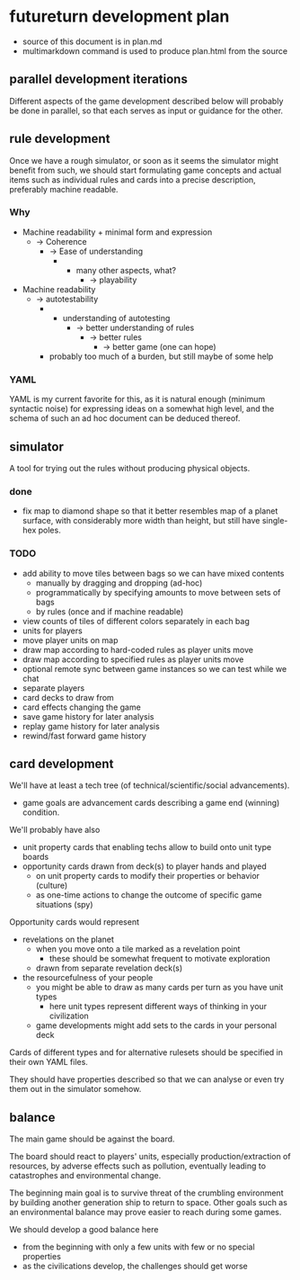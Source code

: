 futureturn development plan
===========================

* source of this document is in plan.md
* multimarkdown command is used to produce plan.html from the source

parallel development iterations
-------------------------------

Different aspects of the game development described below will probably be
done in parallel, so that each serves as input or guidance for the other.

rule development
----------------

Once we have a rough simulator, or soon as it seems the simulator might benefit
from such, we should start formulating game concepts and actual items such as
individual rules and cards into a precise description, preferably machine readable.

### Why

* Machine readability + minimal form and expression
    * -> Coherence
        * -> Ease of understanding
            * + many other aspects, what?
                * -> playability
* Machine readability
    * -> autotestability
        * + understanding of autotesting
            * -> better understanding of rules
                * -> better rules
                    * -> better game (one can hope)
        * probably too much of a burden, but still maybe of some help

### YAML

YAML is my current favorite for this, as it is natural enough
(minimum syntactic noise) for expressing ideas on a somewhat high level,
and the schema of such an ad hoc document can be deduced thereof.

simulator
---------

A tool for trying out the rules without producing physical objects.

### done

* fix map to diamond shape so that it better resembles map of a planet surface,
    with considerably more width than height, but still have single-hex poles.

### TODO

* add ability to move tiles between bags so we can have mixed contents
    * manually by dragging and dropping (ad-hoc)
    * programmatically by specifying amounts to move between sets of bags
    * by rules (once and if machine readable)
* view counts of tiles of different colors separately in each bag
* units for players
* move player units on map
* draw map according to hard-coded rules as player units move
* draw map according to specified rules as player units move
* optional remote sync between game instances so we can test while we chat
* separate players
* card decks to draw from
* card effects changing the game
* save game history for later analysis
* replay game history for later analysis
* rewind/fast forward game history

card development
----------------

We'll have at least a tech tree (of technical/scientific/social advancements).

* game goals are advancement cards describing a game end (winning) condition.

We'll probably have also

* unit property cards that enabling techs allow to build onto unit type boards
* opportunity cards drawn from deck(s) to player hands and played
    * on unit property cards to modify their properties or behavior (culture)
    * as one-time actions to change the outcome of specific game situations (spy)

Opportunity cards would represent

* revelations on the planet
    * when you move onto a tile marked as a revelation point
        * these should be somewhat frequent to motivate exploration
    * drawn from separate revelation deck(s)
* the resourcefulness of your people
    * you might be able to draw as many cards per turn as you have unit types
        * here unit types represent different ways of thinking in your civilization
    * game developments might add sets to the cards in your personal deck

Cards of different types and for alternative rulesets should be specified
in their own YAML files.

They should have properties described so that we can analyse
or even try them out in the simulator somehow.

balance
-------

The main game should be against the board.

The board should react to players' units, especially production/extraction of
resources, by adverse effects such as pollution, eventually leading to
catastrophes and environmental change.

The beginning main goal is to survive threat of the crumbling environment by
building another generation ship to return to space.
Other goals such as an environmental balance
may prove easier to reach during some games.

We should develop a good balance here

* from the beginning with only a few units with few or no special properties
* as the civilications develop, the challenges should get worse
